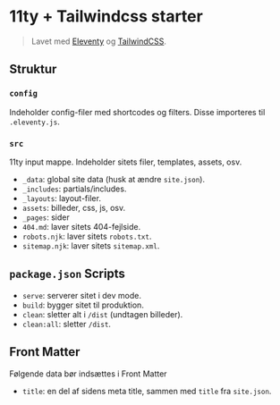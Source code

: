 # 11ty + Tailwindcss starter

> Lavet med [Eleventy](https://www.11ty.dev) og [TailwindCSS](https://tailwindcss.com/).

## Struktur

### `config`

Indeholder config-filer med shortcodes og filters. Disse importeres til `.eleventy.js`.

### `src`

11ty input mappe. Indeholder sitets filer, templates, assets, osv.

- `_data`: global site data (husk at ændre `site.json`).
- `_includes`: partials/includes.
- `_layouts`: layout-filer.
- `assets`: billeder, css, js, osv.
- `_pages`: sider
- `404.md`: laver sitets 404-fejlside.
- `robots.njk`: laver sitets `robots.txt`.
- `sitemap.njk`: laver sitets `sitemap.xml`.


## `package.json` Scripts

- `serve`: serverer sitet i dev mode.
- `build`: bygger sitet til produktion.
- `clean`: sletter alt i `/dist` (undtagen billeder).
- `clean:all`: sletter `/dist`.

## Front Matter

Følgende data bør indsættes i Front Matter

- `title`: en del af sidens meta title, sammen med `title` fra `site.json`.